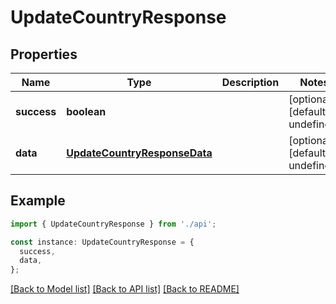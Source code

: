 # UpdateCountryResponse

## Properties

| Name        | Type                                                          | Description | Notes                             |
| ----------- | ------------------------------------------------------------- | ----------- | --------------------------------- |
| **success** | **boolean**                                                   |             | [optional] [default to undefined] |
| **data**    | [**UpdateCountryResponseData**](UpdateCountryResponseData.md) |             | [optional] [default to undefined] |

## Example

```typescript
import { UpdateCountryResponse } from './api';

const instance: UpdateCountryResponse = {
  success,
  data,
};
```

[[Back to Model list]](../README.md#documentation-for-models) [[Back to API list]](../README.md#documentation-for-api-endpoints) [[Back to README]](../README.md)
